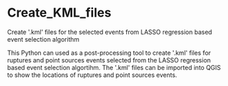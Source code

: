# Create_KML_files
Create '.kml' files for the selected events from LASSO regression based event selection algorithm

This Python can used as a post-processing tool to create '.kml' files for ruptures and point sources events selected from the LASSO regression based event selection algortihm. The '.kml' files can be imported into QGIS to show the locations of ruptures and point sources events.
